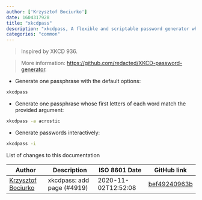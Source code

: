 ```yaml
---
author: ['Krzysztof Bociurko']
date: 1604317928
title: "xkcdpass"
description: "xkcdpass, A flexible and scriptable password generator which generates strong passphrases."
categories: "common"
---
```

> Inspired by XKCD 936.

> More information: <https://github.com/redacted/XKCD-password-generator>.

- Generate one passphrase with the default options:

```bash
xkcdpass
```

- Generate one passphrase whose first letters of each word match the provided argument:

```bash
xkcdpass -a acrostic
```

- Generate passwords interactively:

```bash
xkcdpass -i
```
List of changes to this documentation


Author | Description | ISO 8601 Date | GitHub link
------|-----|-----|-----
[Krzysztof Bociurko](mailto:chanibal@users.noreply.github.com) | xkcdpass: add page (#4919) | 2020-11-02T12:52:08 | [bef49240963b](https://github.com/tldr-pages/tldr/commit/bef49240963bbece60212c8b5880e1c5633a6695)

